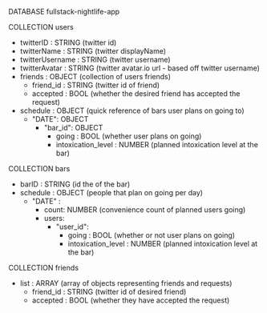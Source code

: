 DATABASE fullstack-nightlife-app

COLLECTION users
  - twitterID       : STRING  (twitter id)
  - twitterName     : STRING  (twitter displayName)
  - twitterUsername : STRING  (twitter username)
  - twitterAvatar   : STRING  (twitter avatar.io url - based off twitter username)
  - friends         : OBJECT  (collection of users friends)
    - friend_id       : STRING (twitter id of friend)
    - accepted        : BOOL (whether the desired friend has accepted the request)
  - schedule        : OBJECT  (quick reference of bars user plans on going to)
    - "DATE": OBJECT
      - "bar_id": OBJECT
        - going               : BOOL (whether user plans on going)
        - intoxication_level  : NUMBER (planned intoxication level at the bar)

COLLECTION bars
  - barID           : STRING  (id the of the bar)
  - schedule        : OBJECT (people that plan on going per day)
      - "DATE" :
        - count: NUMBER (convenience count of planned users going)
        - users:
          - "user_id":
            - going               : BOOL (whether or not user plans on going)
            - intoxication_level  : NUMBER (planned intoxication level at the bar)


COLLECTION friends
  - list  : ARRAY (array of objects representing friends and requests)
    - friend_id     : STRING  (twitter id of desired friend)
    - accepted      : BOOL    (whether they have accepted the request)